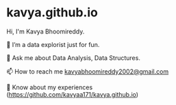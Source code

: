# kavya.github.io
Hi, I'm Kavya Bhoomireddy.

🌱 I’m a data explorist just for fun.

💬 Ask me about Data Analysis, Data Structures.

📫 How to reach me kavyabhoomireddy2002@gmail.com

📄 Know about my experiences (https://github.com/kavyaa171/kavya.github.io)

